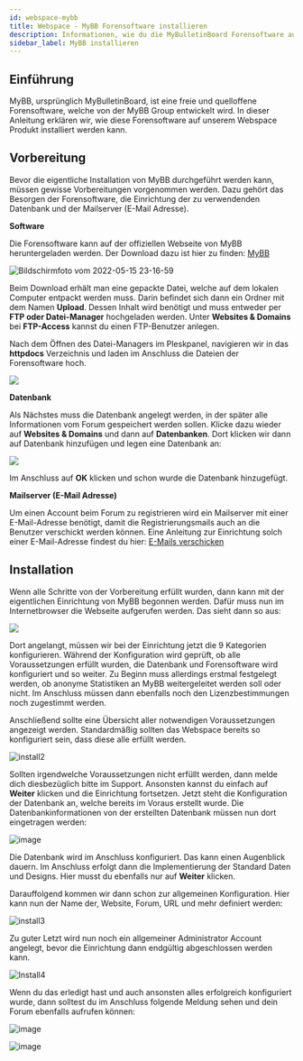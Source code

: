 ```yaml
---
id: webspace-mybb
title: Webspace - MyBB Forensoftware installieren
description: Informationen, wie du die MyBulletinBoard Forensoftware auf deinen Webspace von ZAP-Hosting installieren kannst - ZAP-Hosting.com Dokumentation
sidebar_label: MyBB installieren
---
```




## Einführung

MyBB, ursprünglich MyBulletinBoard, ist eine freie und quelloffene Forensoftware, welche von der MyBB Group entwickelt wird. In dieser Anleitung erklären wir, wie diese Forensoftware auf unserem Webspace Produkt installiert werden kann. 


## Vorbereitung

Bevor die eigentliche Installation von MyBB durchgeführt werden kann, müssen gewisse Vorbereitungen vorgenommen werden. Dazu gehört das Besorgen der Forensoftware, die Einrichtung der zu verwendenden Datenbank und der Mailserver (E-Mail Adresse).



**Software**

Die Forensoftware kann auf der offiziellen Webseite von MyBB heruntergeladen werden. Der Download dazu ist hier zu finden: [MyBB](https://mybb.com/download/)

![Bildschirmfoto vom 2022-05-15 23-16-59](https://user-images.githubusercontent.com/61953937/168512563-83fb02bd-ab40-4a8e-9178-8bf909614925.png)

Beim Download erhält man eine gepackte Datei, welche auf dem lokalen Computer entpackt werden muss. Darin befindet sich dann ein Ordner mit dem Namen **Upload**. Dessen Inhalt wird benötigt und muss entweder per **FTP oder Datei-Manager** hochgeladen werden. Unter **Websites & Domains** bei **FTP-Access** kannst du einen FTP-Benutzer anlegen.


Nach dem Öffnen des Datei-Managers im Pleskpanel, navigieren wir in das **httpdocs** Verzeichnis und laden im Anschluss die Dateien der Forensoftware hoch.

![](https://user-images.githubusercontent.com/61953937/168512586-31820a99-5b11-4f2f-a9c8-b110f81eb901.png)


**Datenbank**

Als Nächstes muss die Datenbank angelegt werden, in der später alle Informationen vom Forum gespeichert werden sollen. Klicke dazu wieder auf **Websites & Domains** und dann auf **Datenbanken**. Dort klicken wir dann auf Datenbank hinzufügen und legen eine Datenbank an: 

![](https://user-images.githubusercontent.com/61953937/168512610-ed66b068-eac3-4ab2-ba36-1d1de1637ce2.png)

Im Anschluss auf **OK** klicken und schon wurde die Datenbank hinzugefügt.



**Mailserver (E-Mail Adresse)**

Um einen Account beim Forum zu registrieren wird ein Mailserver mit einer E-Mail-Adresse benötigt, damit die Registrierungsmails auch an die Benutzer verschickt werden können. Eine Anleitung zur Einrichtung solch einer E-Mail-Adresse findest du hier: [E-Mails verschicken](webspace-plesk-sendmail.md)



## Installation

Wenn alle Schritte von der Vorbereitung erfüllt wurden, dann kann mit der eigentlichen Einrichtung von MyBB begonnen werden. Dafür muss nun im Internetbrowser die Webseite aufgerufen werden. Das sieht dann so aus: 

![](https://user-images.githubusercontent.com/61953937/168512635-934c6160-229b-4123-82ea-e0f04977f3a4.png)


Dort angelangt, müssen wir bei der Einrichtung jetzt die 9 Kategorien konfigurieren. Während der Konfiguration wird geprüft, ob alle Voraussetzungen erfüllt wurden, die Datenbank und Forensoftware wird konfiguriert und so weiter. Zu Beginn muss allerdings erstmal festgelegt werden, ob anonyme Statistiken an MyBB weitergeleitet werden soll oder nicht. Im Anschluss müssen dann ebenfalls noch den Lizenzbestimmungen noch zugestimmt werden. 

Anschließend sollte eine Übersicht aller notwendigen Voraussetzungen angezeigt werden. Standardmäßig sollten das Webspace bereits so konfiguriert sein, dass diese alle erfüllt werden.


![install2](https://user-images.githubusercontent.com/61953937/168512646-73f919f8-3aef-4dbf-b460-8f167590a88d.png)

Sollten irgendwelche Voraussetzungen nicht erfüllt werden, dann melde dich diesbezüglich bitte im Support. Ansonsten kannst du einfach auf **Weiter** klicken und die Einrichtung fortsetzen. Jetzt steht die Konfiguration der Datenbank an, welche bereits im Voraus erstellt wurde. Die Datenbankinformationen von der erstellten Datenbank müssen nun dort eingetragen werden: 

![image](https://user-images.githubusercontent.com/13604413/159177023-e839a466-f66e-4bdf-a11a-d505734eecfc.png)


Die Datenbank wird im Anschluss konfiguriert. Das kann einen Augenblick dauern. Im Anschluss erfolgt dann die Implementierung der Standard Daten und Designs. Hier musst du ebenfalls nur auf **Weiter** klicken.


Darauffolgend kommen wir dann schon zur allgemeinen Konfiguration. Hier kann nun der Name der, Website, Forum, URL und mehr definiert werden:


![install3](https://user-images.githubusercontent.com/61953937/168512663-c4d96d31-92a3-47c7-835e-a78c748d1dee.png)

Zu guter Letzt wird nun noch ein allgemeiner Administrator Account angelegt, bevor die Einrichtung dann endgültig abgeschlossen werden kann. 

![Install4](https://user-images.githubusercontent.com/61953937/168512681-4f7474c4-9c08-4fd1-90a0-e3707dcf09eb.png)

Wenn du das erledigt hast und auch ansonsten alles erfolgreich konfiguriert wurde, dann solltest du im Anschluss folgende Meldung sehen und dein Forum ebenfalls aufrufen können:

![image](https://user-images.githubusercontent.com/13604413/159177053-541b8e05-9fb5-4dfa-a536-ab1958a0f598.png)

![image](https://user-images.githubusercontent.com/13604413/159177056-647941dd-31f1-4c75-a656-da73c3edf2cc.png)
